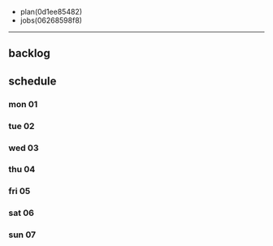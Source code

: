 
- plan(0d1ee85482)
- jobs(06268598f8)
---

## backlog

## schedule
### mon 01
### tue 02
### wed 03
### thu 04
### fri 05
### sat 06
### sun 07





